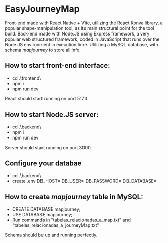 <b><h1>EasyJourneyMap</h1></b>

Front-end made with React Native + Vite, utilizing the React Konva library, a popular shape-manipulation tool, as its main structural point for the tool build. Back-end made with Node.JS using Express framework, a very popular web structured framework, coded in JavaScript that runs over the Node.JS environment in execution time. Utilizing a MySQL database, with schema <i>mapjourney</i> to store all info.

<b><h2>How to start front-end interface:</h2></b>

- cd .\frontend\
- npm i
- npm run dev

React should start running on port 5173.

<b><h2>How to start Node.JS server:</h2></b>

- cd .\backend\
- npm i
- npm run dev

Server should start running on port 3000.

<b><h2>Configure your databae</h2></b>

- cd .\backend\
- create .env
DB_HOST=
DB_USER=
DB_PASSWORD=
DB_DATABASE=


<b><h2>How to create <i>mapjourney</i> table in MySQL:</h2></b>

- CREATE DATABASE mapjourney;
- USE DATABASE mapjourney;
- Run commands in "tabelas_relacionadas_a_map.txt" and "tabelas_relacionadas_a_journeyMap.txt"

Schema should be up and running perfectly.
